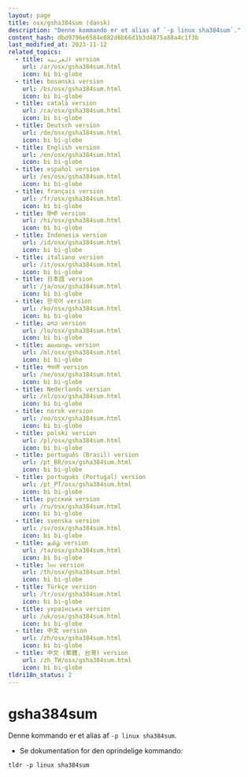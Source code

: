 ```yaml
---
layout: page
title: osx/gsha384sum (dansk)
description: "Denne kommando er et alias af `-p linux sha384sum`."
content_hash: dbd9796e6584e082d6b66d1b3d4875a88a4c1f3b
last_modified_at: 2023-11-12
related_topics:
  - title: العربية version
    url: /ar/osx/gsha384sum.html
    icon: bi bi-globe
  - title: bosanski version
    url: /bs/osx/gsha384sum.html
    icon: bi bi-globe
  - title: català version
    url: /ca/osx/gsha384sum.html
    icon: bi bi-globe
  - title: Deutsch version
    url: /de/osx/gsha384sum.html
    icon: bi bi-globe
  - title: English version
    url: /en/osx/gsha384sum.html
    icon: bi bi-globe
  - title: español version
    url: /es/osx/gsha384sum.html
    icon: bi bi-globe
  - title: français version
    url: /fr/osx/gsha384sum.html
    icon: bi bi-globe
  - title: हिन्दी version
    url: /hi/osx/gsha384sum.html
    icon: bi bi-globe
  - title: Indonesia version
    url: /id/osx/gsha384sum.html
    icon: bi bi-globe
  - title: italiano version
    url: /it/osx/gsha384sum.html
    icon: bi bi-globe
  - title: 日本語 version
    url: /ja/osx/gsha384sum.html
    icon: bi bi-globe
  - title: 한국어 version
    url: /ko/osx/gsha384sum.html
    icon: bi bi-globe
  - title: ລາວ version
    url: /lo/osx/gsha384sum.html
    icon: bi bi-globe
  - title: മലയാളം version
    url: /ml/osx/gsha384sum.html
    icon: bi bi-globe
  - title: नेपाली version
    url: /ne/osx/gsha384sum.html
    icon: bi bi-globe
  - title: Nederlands version
    url: /nl/osx/gsha384sum.html
    icon: bi bi-globe
  - title: norsk version
    url: /no/osx/gsha384sum.html
    icon: bi bi-globe
  - title: polski version
    url: /pl/osx/gsha384sum.html
    icon: bi bi-globe
  - title: português (Brasil) version
    url: /pt_BR/osx/gsha384sum.html
    icon: bi bi-globe
  - title: português (Portugal) version
    url: /pt_PT/osx/gsha384sum.html
    icon: bi bi-globe
  - title: русский version
    url: /ru/osx/gsha384sum.html
    icon: bi bi-globe
  - title: svenska version
    url: /sv/osx/gsha384sum.html
    icon: bi bi-globe
  - title: தமிழ் version
    url: /ta/osx/gsha384sum.html
    icon: bi bi-globe
  - title: ไทย version
    url: /th/osx/gsha384sum.html
    icon: bi bi-globe
  - title: Türkçe version
    url: /tr/osx/gsha384sum.html
    icon: bi bi-globe
  - title: українська version
    url: /uk/osx/gsha384sum.html
    icon: bi bi-globe
  - title: 中文 version
    url: /zh/osx/gsha384sum.html
    icon: bi bi-globe
  - title: 中文 (繁體, 台灣) version
    url: /zh_TW/osx/gsha384sum.html
    icon: bi bi-globe
tldri18n_status: 2
---
```

# gsha384sum

Denne kommando er et alias af `-p linux sha384sum`.

- Se dokumentation for den oprindelige kommando:

`tldr -p linux sha384sum`
